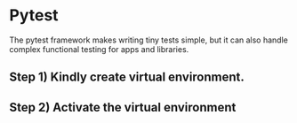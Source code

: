 # Pytest

The pytest framework makes writing tiny tests simple, but it can also handle complex functional testing for apps and libraries.


## Step 1)  Kindly create virtual environment.

## Step 2)  Activate the virtual environment

